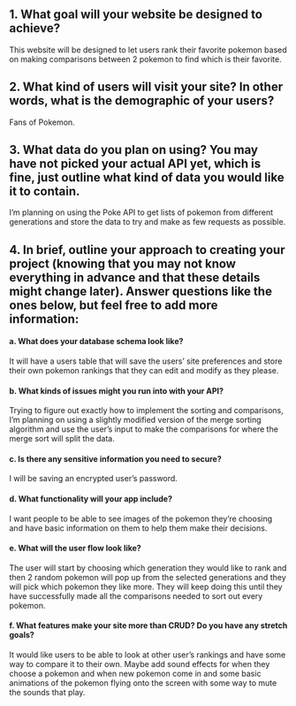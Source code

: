 ## 1. What goal will your website be designed to achieve?
This website will be designed to let users rank their favorite pokemon based on making comparisons between 2 pokemon to find which is their favorite.
## 2. What kind of users will visit your site? In other words, what is the demographic of your users? 
Fans of Pokemon.
## 3. What data do you plan on using? You may have not picked your actual API yet, which is fine, just outline what kind of data you would like it to contain.
I’m planning on using the Poke API to get lists of pokemon from different generations and store the data to try and make as few requests as possible.
## 4. In brief, outline your approach to creating your project (knowing that you may not know everything in advance and that these details might change later). Answer questions like the ones below, but feel free to add more information:
#### a. What does your database schema look like?
It will have a users table that will save the users’ site preferences and store their own pokemon rankings that they can edit and modify as they please.
#### b. What kinds of issues might you run into with your API?
Trying to figure out exactly how to implement the sorting and comparisons, I’m planning on using a slightly modified version of the merge sorting algorithm and use the user’s input to make the comparisons for where the merge sort will split the data.
#### c. Is there any sensitive information you need to secure?
I will be saving an encrypted user’s password.
#### d. What functionality will your app include?
I want people to be able to see images of the pokemon they’re choosing and have basic information on them to help them make their decisions.
#### e. What will the user flow look like?
The user will start by choosing which generation they would like to rank and then 2 random pokemon will pop up from the selected generations and they will pick which pokemon they like more. They will keep doing this until they have successfully made all the comparisons needed to sort out every pokemon.
#### f. What features make your site more than CRUD? Do you have any stretch goals?
It would like users to be able to look at other user’s rankings and have some way to compare it to their own. Maybe add sound effects for when they choose a pokemon and when new pokemon come in and some basic animations of the pokemon flying onto the screen with some way to mute the sounds that play.
